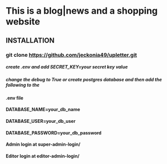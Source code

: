 # This is a blog|news and a shopping website

## INSTALLATION

### git clone https://github.com/jeckonia49/upletter.git

##### create .env and add SECRET_KEY=your secret key value

##### change the debug to True or create postgres database and then add the following to the

#### .env file

#### DATABASE_NAME=your_db_name

#### DATABASE_USER=your_db_user

#### DATABASE_PASSWORD=your_db_password

#### Admin login at super-admin-login/

#### Editor login at editor-admin-login/
